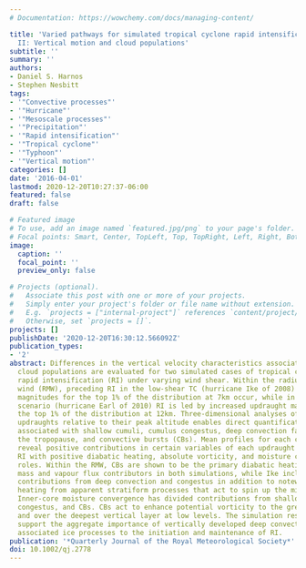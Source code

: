 ```yaml
---
# Documentation: https://wowchemy.com/docs/managing-content/

title: 'Varied pathways for simulated tropical cyclone rapid intensification. Part
  II: Vertical motion and cloud populations'
subtitle: ''
summary: ''
authors:
- Daniel S. Harnos
- Stephen Nesbitt
tags:
- '"Convective processes"'
- '"Hurricane"'
- '"Mesoscale processes"'
- '"Precipitation"'
- '"Rapid intensification"'
- '"Tropical cyclone"'
- '"Typhoon"'
- '"Vertical motion"'
categories: []
date: '2016-04-01'
lastmod: 2020-12-20T10:27:37-06:00
featured: false
draft: false

# Featured image
# To use, add an image named `featured.jpg/png` to your page's folder.
# Focal points: Smart, Center, TopLeft, Top, TopRight, Left, Right, BottomLeft, Bottom, BottomRight.
image:
  caption: ''
  focal_point: ''
  preview_only: false

# Projects (optional).
#   Associate this post with one or more of your projects.
#   Simply enter your project's folder or file name without extension.
#   E.g. `projects = ["internal-project"]` references `content/project/deep-learning/index.md`.
#   Otherwise, set `projects = []`.
projects: []
publishDate: '2020-12-20T16:30:12.566092Z'
publication_types:
- '2'
abstract: Differences in the vertical velocity characteristics associated with various
  cloud populations are evaluated for two simulated cases of tropical cyclone (TC)
  rapid intensification (RI) under varying wind shear. Within the radius of maximum
  wind (RMW), preceding RI in the low-shear TC (hurricane Ike of 2008) increased updraught
  magnitudes for the top 1% of the distribution at 7km occur, while in the high-shear
  scenario (hurricane Earl of 2010) RI is led by increased updraught magnitudes of
  the top 1% of the distribution at 12km. Three-dimensional analyses of individual
  updraughts relative to their peak altitude enables direct quantification of processes
  associated with shallow cumuli, cumulus congestus, deep convection failing to penetrate
  the tropopause, and convective bursts (CBs). Mean profiles for each convective regime
  reveal positive contributions in certain variables of each updraught variety towards
  RI with positive diabatic heating, absolute vorticity, and moisture convergence
  roles. Within the RMW, CBs are shown to be the primary diabatic heating and vertical
  mass and vapour flux contributors in both simulations, while Ike includes secondary
  contributions from deep convection and congestus in addition to noteworthy diabatic
  heating from apparent stratiform processes that act to spin up the mid-level vortex.
  Inner-core moisture convergence has divided contributions from shallow cumuli, cumulus
  congestus, and CBs. CBs act to enhance potential vorticity to the greatest amount
  and over the deepest vertical layer at low levels. The simulation results overwhelmingly
  support the aggregate importance of vertically developed deep convection and its
  associated ice processes to the initiation and maintenance of RI.
publication: '*Quarterly Journal of the Royal Meteorological Society*'
doi: 10.1002/qj.2778
---
```


